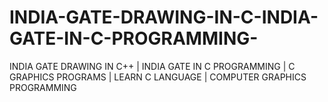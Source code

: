 # INDIA-GATE-DRAWING-IN-C-INDIA-GATE-IN-C-PROGRAMMING-
INDIA GATE DRAWING IN C++ | INDIA GATE IN C PROGRAMMING | C GRAPHICS PROGRAMS | LEARN C LANGUAGE | COMPUTER GRAPHICS PROGRAMMING
